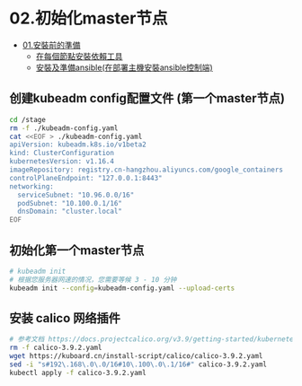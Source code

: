 
# 02.初始化master节点

<!-- TOC -->

- [01.安裝前的準備](#01.安裝前的準備)
    - [在每個節點安裝依賴工具](#在每個節點安裝依賴工具)
    - [安裝及準備ansible(在部署主機安裝ansible控制端)](#安裝及準備ansible(在部署主機安裝ansible控制端))

<!-- /TOC -->

## 创建kubeadm config配置文件 (第一个master节点)


``` bash
cd /stage
rm -f ./kubeadm-config.yaml
cat <<EOF > ./kubeadm-config.yaml
apiVersion: kubeadm.k8s.io/v1beta2
kind: ClusterConfiguration
kubernetesVersion: v1.16.4
imageRepository: registry.cn-hangzhou.aliyuncs.com/google_containers
controlPlaneEndpoint: "127.0.0.1:8443"
networking:
  serviceSubnet: "10.96.0.0/16"
  podSubnet: "10.100.0.1/16"
  dnsDomain: "cluster.local"
EOF
```
## 初始化第一个master节点

``` bash
# kubeadm init
# 根据您服务器网速的情况，您需要等候 3 - 10 分钟
kubeadm init --config=kubeadm-config.yaml --upload-certs
```

## 安装 calico 网络插件
``` bash
# 参考文档 https://docs.projectcalico.org/v3.9/getting-started/kubernetes/
rm -f calico-3.9.2.yaml
wget https://kuboard.cn/install-script/calico/calico-3.9.2.yaml
sed -i "s#192\.168\.0\.0/16#10\.100\.0\.1/16#" calico-3.9.2.yaml
kubectl apply -f calico-3.9.2.yaml
```

